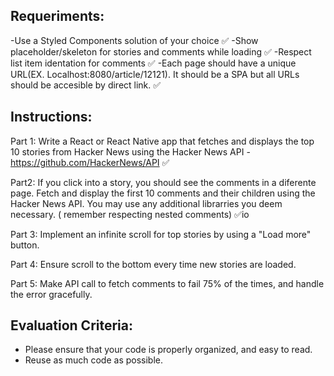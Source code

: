 ## Requeriments:
-Use a Styled Components solution of your choice ✅
-Show placeholder/skeleton for stories and comments while loading ✅
-Respect list item identation for comments ✅
-Each page should have a unique URL(EX. Localhost:8080/article/12121). It should be a SPA but all URLs should be accesible by direct link. ✅


## Instructions: 
Part 1: Write a React or React Native app that fetches and displays the top 10 stories from Hacker News using the Hacker News API - https://github.com/HackerNews/API ✅

Part2: If you click into a story, you should see the comments in a diferente page. Fetch and display the first 10 comments and their children using the Hacker News API.
You may use any additional librarries you deem necessary. ( remember respecting nested comments) ✅io

Part 3: Implement an infinite scroll for top stories by using a "Load more" button.

Part 4: Ensure scroll to the bottom every time new stories are loaded.

Part 5: Make API call to fetch comments to fail 75% of the times, and handle the error gracefully.

## Evaluation Criteria:
- Please ensure that your code is properly organized, and easy to read.
- Reuse as much code as possible. 